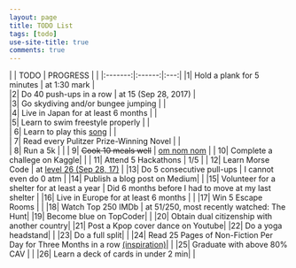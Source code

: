 ```yaml
---
layout: page
title: TODO List
tags: [todo]
use-site-title: true
comments: true
---
```


| | TODO | PROGRESS | 
| |:-------:|:------:|:---:|
|1| Hold a plank for 5 minutes | at 1:30 mark |  
|2| Do 40 push-ups in a row | at 15 (Sep 28, 2017) |  
|3| Go skydiving and/or bungee jumping | |  
|4| Live in Japan for at least 6 months |  |  
|5| Learn to swim freestyle properly |  |  
| 6| Learn to play this [song](https://www.youtube.com/watch?v=BUXKoix4Q4I) |  |  
| 7| Read every Pulitzer Prize-Winning Novel |  |  
| 8| Run a 5k | |
| 9| <s>Cook 10 meals well</s> | [om nom nom](https://www.instagram.com/p/BSeQ_aFBvXR/?taken-by=an.nwin) |
| 10| Complete a challege on Kaggle| |
| 11| Attend 5 Hackathons | 1/5 |
| 12| Learn Morse Code | at [level 26 (Sep 28, 17)](https://www.memrise.com/course/151/learn-morse-code/) |
|13| Do 5 consecutive pull-ups | I cannot even do 0 atm |
|14| Publish a blog post on Medium| |
|15| Volunteer for a shelter for at least a year | Did 6 months before I had to move at my last shelter |
|16| Live in Europe for at least 6 months | |
|17| Win 5 Escape Rooms | |
|18| Watch Top 250 IMDb | at 51/250, most recently watched: The Hunt|
|19| Become blue on TopCoder| |
|20| Obtain dual citizenship with another country|
|21| Post a Kpop cover dance on Youtube|
|22| Do a yoga headstand| | 
|23| Do a full split| |
|24| Read 25 Pages of Non-Fiction Per Day for Three Months in a row [(inspiration)](https://collegeinfogeek.com/25pages/)| |
|25| Graduate with above 80% CAV | |
|26| Learn a deck of cards in under 2 min| |




<!-- |27| Type at 100 wpm | |  -->
<!-- |28| Solve a Rubik's cube in 3 min| | -->
